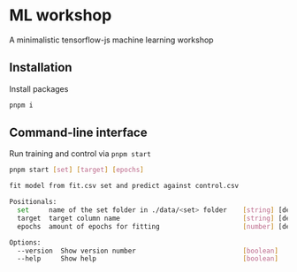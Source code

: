 # ML workshop

A minimalistic tensorflow-js machine learning workshop

## Installation

Install packages

```sh
pnpm i
```

## Command-line interface

Run training and control via `pnpm start`

```sh
pnpm start [set] [target] [epochs]

fit model from fit.csv set and predict against control.csv

Positionals:
  set     name of the set folder in ./data/<set> folder    [string] [default: "example"]
  target  target column name                               [string] [default: "medv"]
  epochs  amount of epochs for fitting                     [number] [default: 50]

Options:
  --version  Show version number                           [boolean]
  --help     Show help                                     [boolean]
```
